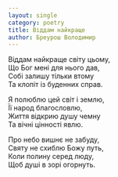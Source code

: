 ```yaml
---
layout: single
category: poetry
title: Віддам найкраще
author: Бреурош Володимир
---
```


Віддам найкраще світу цьому,   
Що Бог мені для нього дав,   
Собі залишу тільки втому   
Та клопіт із буденних справ.   
  
Я полюблю цей світ і землю,   
Її народ благословлю,   
Життя відкрию душу чемну   
Та вічні цінності явлю.   
  
Про небо вишнє не забуду,   
Святу не схиблю Божу путь,   
Коли полину серед люду,   
Щоб душі в зорі огорнуть.   
